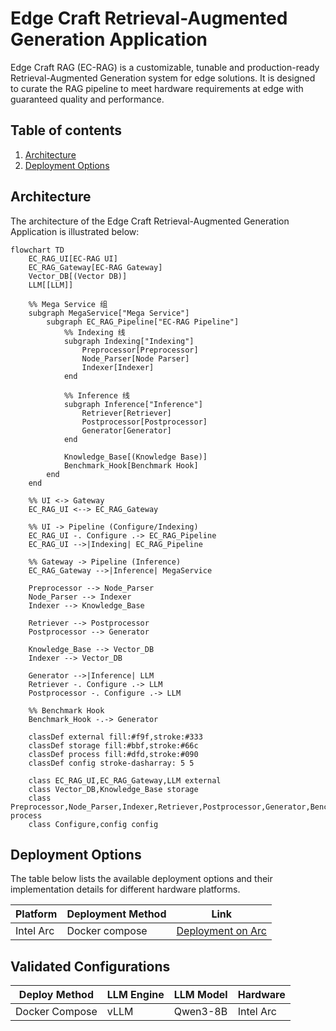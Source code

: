 # Edge Craft Retrieval-Augmented Generation Application

Edge Craft RAG (EC-RAG) is a customizable, tunable and production-ready
Retrieval-Augmented Generation system for edge solutions. It is designed to
curate the RAG pipeline to meet hardware requirements at edge with guaranteed
quality and performance.

## Table of contents

1. [Architecture](#architecture)
2. [Deployment Options](#deployment-options)

## Architecture

The architecture of the Edge Craft Retrieval-Augmented Generation Application is illustrated below:

```mermaid
flowchart TD
    EC_RAG_UI[EC-RAG UI]
    EC_RAG_Gateway[EC-RAG Gateway]
    Vector_DB[(Vector DB)]
    LLM[[LLM]]

    %% Mega Service 组
    subgraph MegaService["Mega Service"]
        subgraph EC_RAG_Pipeline["EC-RAG Pipeline"]
            %% Indexing 线
            subgraph Indexing["Indexing"]
                Preprocessor[Preprocessor]
                Node_Parser[Node Parser]
                Indexer[Indexer]
            end

            %% Inference 线
            subgraph Inference["Inference"]
                Retriever[Retriever]
                Postprocessor[Postprocessor]
                Generator[Generator]
            end

            Knowledge_Base[(Knowledge Base)]
            Benchmark_Hook[Benchmark Hook]
        end
    end

    %% UI <-> Gateway
    EC_RAG_UI <--> EC_RAG_Gateway

    %% UI -> Pipeline (Configure/Indexing)
    EC_RAG_UI -. Configure .-> EC_RAG_Pipeline
    EC_RAG_UI -->|Indexing| EC_RAG_Pipeline

    %% Gateway -> Pipeline (Inference)
    EC_RAG_Gateway -->|Inference| MegaService

    Preprocessor --> Node_Parser
    Node_Parser --> Indexer
    Indexer --> Knowledge_Base

    Retriever --> Postprocessor
    Postprocessor --> Generator

    Knowledge_Base --> Vector_DB
    Indexer --> Vector_DB

    Generator -->|Inference| LLM
    Retriever -. Configure .-> LLM
    Postprocessor -. Configure .-> LLM

    %% Benchmark Hook
    Benchmark_Hook -.-> Generator

    classDef external fill:#f9f,stroke:#333
    classDef storage fill:#bbf,stroke:#66c
    classDef process fill:#dfd,stroke:#090
    classDef config stroke-dasharray: 5 5

    class EC_RAG_UI,EC_RAG_Gateway,LLM external
    class Vector_DB,Knowledge_Base storage
    class Preprocessor,Node_Parser,Indexer,Retriever,Postprocessor,Generator,Benchmark_Hook process
    class Configure,config config
```

## Deployment Options

The table below lists the available deployment options and their implementation details for different hardware platforms.

| Platform  | Deployment Method | Link                                                          |
| --------- | ----------------- | ------------------------------------------------------------- |
| Intel Arc | Docker compose    | [Deployment on Arc](./docker_compose/intel/gpu/arc/README.md) |

## Validated Configurations

| **Deploy Method** | **LLM Engine** | **LLM Model** | **Hardware** |
| ----------------- | -------------- | ------------- | ------------ |
| Docker Compose    | vLLM           | Qwen3-8B      | Intel Arc    |
